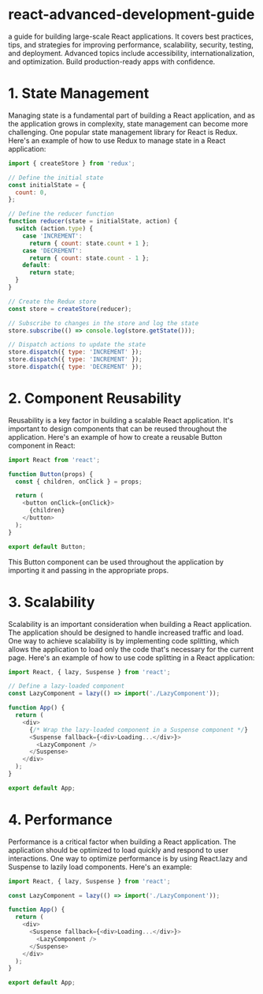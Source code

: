 # react-advanced-development-guide
a guide for building large-scale React applications. It covers best practices, tips, and strategies for improving performance, scalability, security, testing, and deployment. Advanced topics include accessibility, internationalization, and optimization. Build production-ready apps with confidence.


# 1. State Management
Managing state is a fundamental part of building a React application, and as the application grows in complexity, state management can become more challenging. One popular state management library for React is Redux. Here's an example of how to use Redux to manage state in a React application:
```Javascript
import { createStore } from 'redux';

// Define the initial state
const initialState = {
  count: 0,
};

// Define the reducer function
function reducer(state = initialState, action) {
  switch (action.type) {
    case 'INCREMENT':
      return { count: state.count + 1 };
    case 'DECREMENT':
      return { count: state.count - 1 };
    default:
      return state;
  }
}

// Create the Redux store
const store = createStore(reducer);

// Subscribe to changes in the store and log the state
store.subscribe(() => console.log(store.getState()));

// Dispatch actions to update the state
store.dispatch({ type: 'INCREMENT' });
store.dispatch({ type: 'INCREMENT' });
store.dispatch({ type: 'DECREMENT' });

```

# 2. Component Reusability
Reusability is a key factor in building a scalable React application. It's important to design components that can be reused throughout the application. Here's an example of how to create a reusable Button component in React:

```javascript
import React from 'react';

function Button(props) {
  const { children, onClick } = props;

  return (
    <button onClick={onClick}>
      {children}
    </button>
  );
}

export default Button;
```
This Button component can be used throughout the application by importing it and passing in the appropriate props.

# 3. Scalability
Scalability is an important consideration when building a React application. The application should be designed to handle increased traffic and load. One way to achieve scalability is by implementing code splitting, which allows the application to load only the code that's necessary for the current page. Here's an example of how to use code splitting in a React application:

```javascript
import React, { lazy, Suspense } from 'react';

// Define a lazy-loaded component
const LazyComponent = lazy(() => import('./LazyComponent'));

function App() {
  return (
    <div>
      {/* Wrap the lazy-loaded component in a Suspense component */}
      <Suspense fallback={<div>Loading...</div>}>
        <LazyComponent />
      </Suspense>
    </div>
  );
}

export default App;
```
# 4. Performance
Performance is a critical factor when building a React application. The application should be optimized to load quickly and respond to user interactions. One way to optimize performance is by using React.lazy and Suspense to lazily load components. Here's an example:

```javascript
import React, { lazy, Suspense } from 'react';

const LazyComponent = lazy(() => import('./LazyComponent'));

function App() {
  return (
    <div>
      <Suspense fallback={<div>Loading...</div>}>
        <LazyComponent />
      </Suspense>
    </div>
  );
}

export default App;
```
